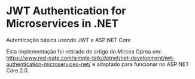 # JWT Authentication for Microservices in .NET
Autenticação básica usando JWT e ASP.NET Core

Esta implementação foi retirado do 
artigo do Mircea Oprea em: https://www.red-gate.com/simple-talk/dotnet/net-development/jwt-authentication-microservices-net/ e adaptado para funcionar no ASP.NET Core 2.0.

